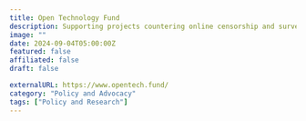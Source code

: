 ```yaml
---
title: Open Technology Fund
description: Supporting projects countering online censorship and surveillance for human rights.
image: ""
date: 2024-09-04T05:00:00Z
featured: false
affiliated: false
draft: false

externalURL: https://www.opentech.fund/
category: "Policy and Advocacy"
tags: ["Policy and Research"]
---
```

